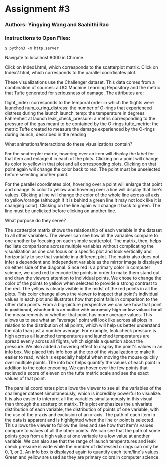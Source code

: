 # Assignment #3
### Authors: Yingying Wang and Saahithi Rao

### Instructions to Open Files:
```
$ python3 -m http.server
``` 
Navigate to localhost:8000 in Chrome. 

Click on Index1.html, which corresponds to the scatterplot matrix. 
Click on Index2.html, which corresponds to the parallel coordinates plot. 

These visualizations use the Challenger dataset. 
This data comes from a combination of sources: a UCI Machine Learning Repository and the metric that Tufte generated for seriousness of damage. The attributes are:

flight_index: corresponds to the temporal order in which the flights were launched
num_o_ring_distress: the number of O-rings that experienced distress during the launch
launch_temp: the temperature in degrees Fahrenheit at launch
leak_check_pressure: a metric corresponding to the pressure of the gas meant to be contained by the O-rings
tufte_metric: the metric Tufte created to measure the damage experienced by the O-rings during launch, described in the reading


What animations/interactions do these visualizations contain?

For the scatterplot matrix, hovering over an item will display the label for that item and enlarge it in each of the plots. Clicking on a point will change its color to yellow in that plot and all corresponding plots. Clicking on that point again will change the color back to red. The point must be unselected before selecting another point. 

For the parallel coordinates plot, hovering over a point will enlarge that point and change its color to yellow and hovering over a line will display that line's values. Clicking a line will change the color of the whole line across all axis to yellow/orange (although if it is behind a green line it may not look like it is changing color). Clicking on the line again will change it back to green. The line must be unclicked before clicking on another line. 



What purpose do they serve? 

The scatterplot matrix shows the relationship of each variable in the dataset to all other variables. The viewer can see how all the variables compare to one another by focusing on each simple scatterplot. The matrix, then, helps faciliate comparisons across multiple variables without complicating the visualization as one can focus on a specific plot and look vertically and horizontally to see that variable in a different plot. The matrix also does not infer a dependent and independent variable as the mirror image is displayed on either side of the diagonal. Since red is a primary color in computer science, we used red to encode the points in order to make them stand out and draw the viewers attention to individual points. We chose to change the color of the points to yellow when selected to provide a strong contrast to the red. The yellow is clearly visible in the midst of the red points in all the plots. This color change allows the viewer to inspect that point's individual values in each plot and illustrates how that point falls in comparison to the other data points. From a big-picture perspective we can see how that point is positioned, whether it is an outlier with extremely high or low values for all the measurements or whether that point has more average values. This allows us to see what an "average" point will look like across all plots in relation to the distribution of all points, which will help us better understand the data than just a number average. For example, leak check pressure is high across all launched temperatures and launched temperatures are spread evenly across all flights, which signals a question about the pressure. We also added a hovering effect to display the point's values in an info box. We placed this info box at the top of the visualization to make it easier to read, which is especially helpful when moving the mouse quickly over multiple points. The info box helps quantify the values of each point in addition to the color encoding. We can hover over the few points that recieved a score of eleven on the tufte metric scale and see the exact values of that point. 

The parallel coordinates plot allows the viewer to see all the variables of the challenger dataset simultaneously, which is incredibly powerful to visualize. It is also easier to interpret all the variables simultaneously in this visual than through the scatterplot matrix. This plot emphasizes the univariate distribution of each variable, the distribution of points of one variable, with the use of the y-axis and exclusion of an x-axis. The path of each item in the data is apparent and is highlighted when the line or point is selected. This allows the viewer to follow the lines and see how that item's values compare to values of all the other points. We can see that the path of some points goes from a high value at one variable to a low value at another variable. We can also see that the range of launch temperatures and leak check pressure is wide while the number of distressed o rings can only be 0, 1, or 2. An info box is displayed again to quantify each item/line's values. Green and yellow are used as they are primary colors in computer science.    

